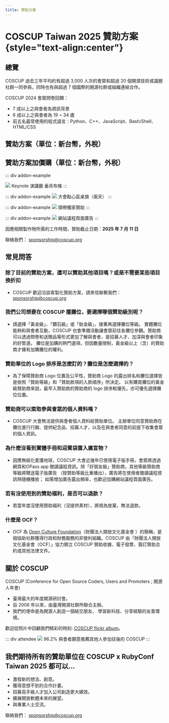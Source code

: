 ```yaml
---
title: 贊助方案
---
```


<script setup lang="ts">
import SponsorTable from './parts/main.md'
import AddonTable from './parts/addon.md'
</script>

# COSCUP Taiwan 2025 贊助方案 {style="text-align:center"}

## 總覽

COSCUP 過去三年平均約有超過 3,000 人次的會眾和超過 20 個開源技術或議題社群一同參與，同時也有與超過 7 個國際的開源社群或組織連結合作。

COSCUP 2024 會眾問卷回饋：

- 7 成以上之與會者為資訊背景
- 6 成以上之與會者為 19 \~ 34 歲
- 前五名最常使用的程式語言：Python、C++、JavaScript、Bash/Shell、HTML/CSS

## 贊助方案（單位：新台幣，外稅）

<SponsorTable />

## 贊助方案加價購（單位：新台幣，外税）

<AddonTable />

::: div addon-example

![](/@/assets/images/sponsorships/flag_dark.webp)
Keynote 演講廳 垂吊布條
:::

::: div addon-example
![](/@/assets/images/sponsorships/promotion_dark.webp)
大會點心區桌旗（兩天）
:::

::: div addon-example
![](/@/assets/images/sponsorships/lanyards_dark.webp)
頸帶獨家贊助
:::

::: div addon-example
![](/@/assets/images/sponsorships/website-agenda-ads_dark.webp)
網站議程頁面廣告
:::

<style scoped>
.addon-example {
  display: inline-block;
  width: 50%;
  text-align: center;
  padding: 5px;
}
</style>

因應相關製作物所需的工作時間，贊助截止日期：**2025 年 7 月 11 日**

聯絡我們： [sponsorship@coscup.org](mailto:sponsorship@coscup.org)

## 常見問答

### 除了目前的贊助方案，還可以贊助其他項目嗎？或是不需要某些項目換折扣

- COSCUP 歡迎洽談客製化贊助方案，請來信聯繫我們：[sponsorship@coscup.org](mailto:sponsorship@coscup.org)

### 我們公司想要在 COSCUP 擺攤位，要選擇哪個贊助級別呢？

- 請選擇「黃金級」、「鑽石級」或「鈦金級」，接著再選擇攤位等級。
  實體攤位能夠和與會者互動，COSCUP 也會準備活動讓會眾前往各攤位參觀。贊助商可以透過問卷和送贈品等形式更加了解與會者，是招募人才、加深與會者印象的好管道。
  攤位是加購的熱門選項，但因數量限制，黃金級以上（含）的贊助商才擁有加購攤位的權利。

### 贊助單位的 Logo 排序是怎麼訂的？攤位是怎麼選擇的？

- 為了保障贊助商 Logo 位置及公平性，贊助商 Logo 的露出排名和攤位選擇皆是依照「贊助等級」和「贊助款項的入款順序」所決定。
  以有購買攤位的黃金級贊助商來說，最早入贊助款的贊助商的 logo 排序較優先，亦可優先選擇攤位位置。

### 贊助商可以索取參與會眾的個人資料嗎？

- COSCUP 大會無法提供與會者個人資料給贊助單位。
  主辦單位同意贊助商在攤位進行行銷、提供紀念品、招募人才，以及在與會者同意的前提下收集會眾的個人資訊。

### 為什麼沒看到實體手冊和迎賓袋置入廣宣物？

- 因應無紙化愛護地球，COSCUP 大會近幾年已使用電子版手冊，會眾將透過網頁和OPass app 閱讀議程資訊。除「好朋友級」贊助商，其他等級贊助商等級將贈送電子版廣告 （按贊助等級比重播出），廣告將在使用者閱讀議程資訊時隨機播放；
  如需增加廣告露出頻率，也歡迎加購網站議程頁面廣告。

### 若有沒使用到的贊助福利，是否可以退款？

- 若當年度沒使用贊助福利（沒提供素材），將視為放棄，無法退款。

### 什麼是 OCF？

- OCF 為 [Open Culture Foundation](https://ocf.tw/)（財團法人開放文化基金會 ）的簡稱，是個協助社群獲得行政和財務服務的非營利組織。COSCUP 由「財團法人開放文化基金會（OCF）」協力開立 COSCUP 贊助收據、電子發票、簽訂贊助合約或其他法律文件。

## 關於 COSCUP

COSCUP (Conference for Open Source Coders, Users and Promoters ; 開源人年會)

- 臺灣最大的年度開源研討會。
- 自 2006 年以來，由臺灣開源社群所聯合主辦。
- 我們的使命是為開源人創造一個結交朋友、 學習新科技、分享經驗的友善環境。

歡迎從照片中回顧我們精彩的時刻: [COSCUP flickr album](https://www.flickr.com/photos/coscup/albums)。

::: div attendee
![](/@/assets/images/sponsorships/coscup-attendee.webp)
96.2% 與會者願意推薦其他人參加往後的 COSCUP
:::

<style scoped>
.attendee {
  text-align: center;
}
</style>

## 我們期待所有的贊助單位在 COSCUP x RubyConf Taiwan 2025 都可以...

- 激發新的想法、創意。
- 獲得意想不到的合作計畫。
- 招募高手級人才加入公司創造更大績效。
- 擴展開放軟體未來的展望。
- 與專業人士交流。

聯絡我們： [sponsorship@coscup.org](mailto:sponsorship@coscup.org)

